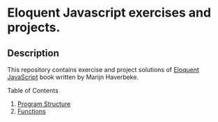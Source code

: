 # Eloquent Javascript exercises and projects.

## Description

This repository contains exercise and project solutions of [Eloquent JavaScript](https://eloquentjavascript.net/) book written by Marijn Haverbeke.

Table of Contents

1. [Program Structure](program-structure/index.js)
2. [Functions](functions/index.js)

